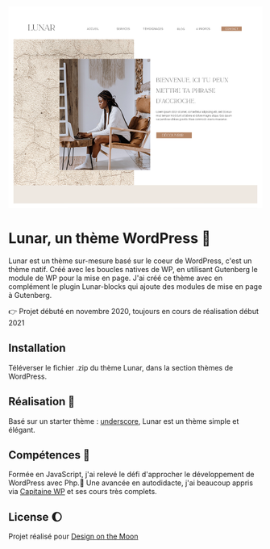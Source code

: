 
<img src="./screenshot.png" height="400">

# Lunar, un thème WordPress :first_quarter_moon_with_face:

Lunar est un thème sur-mesure basé sur le coeur de WordPress, c'est un thème natif. Créé avec les boucles natives de WP, en utilisant Gutenberg le module de WP pour la mise en page. 
J'ai créé ce thème avec en complément le plugin Lunar-blocks qui ajoute des modules de mise en page à Gutenberg. 


:point_right: Projet débuté en novembre 2020, toujours en cours de réalisation début 2021

## Installation

Téléverser le fichier .zip du thème Lunar, dans la section thèmes de WordPress.


## Réalisation :construction_worker:

Basé sur un starter thème : [underscore](https://underscores.me/), Lunar est un thème simple et élégant. 


## Compétences :roller_coaster:
Formée en JavaScript, j'ai relevé le défi d'approcher le développement de WordPress avec Php.:elephant: 
Une avancée en autodidacte, j'ai beaucoup appris via [Capitaine WP](https://capitainewp.io/) et ses cours très complets. 

## License :moon:
Projet réalisé pour [Design on the Moon](https://www.design-onthemoon.com/)